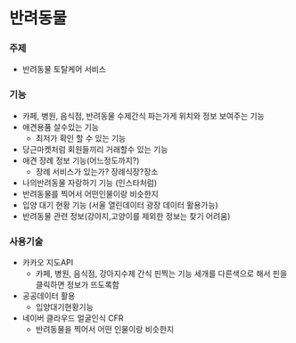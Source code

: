 # 반려동물 

### 주제

- 반려동물 토탈케어 서비스



### 기능

- 카페, 병원, 음식점, 반려동물 수제간식 파는가게 위치와 정보 보여주는 기능
- 애견용품 살수있는 기능
  - 최저가 확인 할 수 있는 기능
- 당근마켓처럼 회원들끼리 거래할수 있는 기능
- 애견 장례 정보 기능(어느정도까지?)
  - 장례 서비스가 있는가? 장례식장?장소
- 나의반려동물 자랑하기 기능 (인스타처럼)
- 반려동물를 찍어서 어떤인물이랑 비슷한지 
- 입양 대기 현황 기능 (서울 열린데이터 광장 데이터 활용가능)
- 반려동물 관련 정보(강아지,고양이를 제외한 정보는 찾기 어려움)



### 사용기술

- 카카오 지도API
  - 카페, 병원, 음식점, 강아지수제 간식 핀찍는 기능 세개를 다른색으로 해서 핀을 클릭하면 정보가 뜨도록함
- 공공데이터 활용
  - 입양대기현황기능
- 네이버 클라우드 얼굴인식 CFR
  - 반려동물을 찍어서 어떤 인물이랑 비슷한지